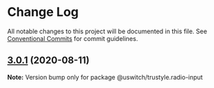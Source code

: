 # Change Log

All notable changes to this project will be documented in this file.
See [Conventional Commits](https://conventionalcommits.org) for commit guidelines.

## [3.0.1](https://github.com/uswitch/trustyle/compare/@uswitch/trustyle.radio-input@3.0.0...@uswitch/trustyle.radio-input@3.0.1) (2020-08-11)

**Note:** Version bump only for package @uswitch/trustyle.radio-input
